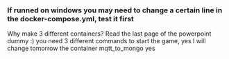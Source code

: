 ### If runned on windows you may need to change a certain line in the docker-compose.yml, test it first

Why make 3 different containers? Read the last page of the powerpoint dummy :) you need 3 different commands to start the game, yes I will change tomorrow the container mqtt_to_mongo yes
